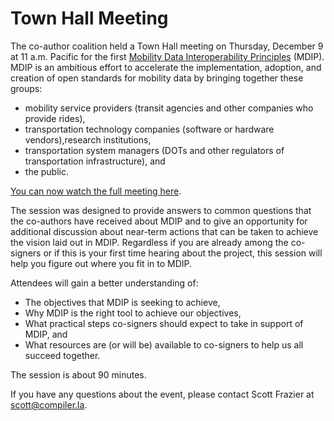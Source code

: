 # Town Hall Meeting

The co-author coalition held a Town Hall meeting on Thursday, December 9 at 11 a.m. Pacific for the first [Mobility Data Interoperability Principles](index.md) (MDIP). MDIP is an ambitious effort to accelerate the implementation, adoption, and creation of open standards for mobility data by bringing together these groups:

- mobility service providers (transit agencies and other companies who provide rides),  
- transportation technology companies (software or hardware vendors),research institutions,  
- transportation system managers (DOTs and other regulators of transportation infrastructure), and  
- the public.  

[You can now watch the full meeting here](resources.md).

The session was designed to provide answers to common questions that the co-authors have received about MDIP and to give an opportunity for additional discussion about near-term actions that can be taken to achieve the vision laid out in MDIP. Regardless if you are already among the co-signers or if this is your first time hearing about the project, this session will help you figure out where you fit in to MDIP.

Attendees will gain a better understanding of:

- The objectives that MDIP is seeking to achieve,  
- Why MDIP is the right tool to achieve our objectives,  
- What practical steps co-signers should expect to take in support of MDIP, and  
- What resources are (or will be) available to co-signers to help us all succeed together.

The session is about 90 minutes.  

If you have any questions about the event, please contact Scott Frazier at [scott@compiler.la](mailto:scott@compiler.la).
